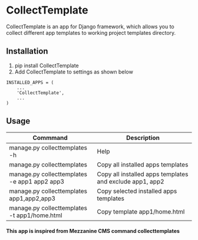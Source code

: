 # CollectTemplate

CollectTemplate is an app for Django framework, which allows you to collect
different app templates to working project templates directory.

## Installation

1. pip install CollectTemplate
2. Add CollectTemplate to settings as shown below
```
INSTALLED_APPS = (
    ...
    'CollectTemplate',
    ...
)
```
## Usage

|  Commmand  |Description  |
|---|---|
| manage.py collecttemplates  -h |Help  |  
| manage.py collecttemplates  |Copy all installed apps templates  | 
|manage.py collecttemplates -e app1 app2 app3|Copy all installed apps templates and exclude app1, app2 | 
|manage.py collecttemplates app1,app2,app3|Copy selected installed apps templates | 
|manage.py collecttemplates -t app1/home.html|Copy template app1/home.html | 
    
#### This app is inspired from Mezzanine CMS command collecttemplates

